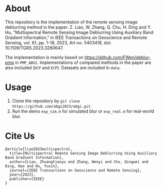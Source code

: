 # About
This repository is the implementation of the remote sensing image deblurring method in the paper: 
Z. Liao, W. Zhang, Q. Chu, H. Ding and Y. Hu, "Multispectral Remote Sensing Image Deblurring Using Auxiliary Band Gradient Information," in IEEE Transactions on Geoscience and Remote Sensing, vol. 61, pp. 1-18, 2023, Art no. 5403418, doi: 10.1109/TGRS.2023.3280647.

The implementation is mainly based on https://github.com/FWen/deblur-pmp in `PMP_ABGI`. Implementations of compared methods in the paper are also included (`DCP` and `ECP`). Datasets are included in `data`.

# Usage
1. Clone the repository by `git clone https://github.com/abgi2023/abgi.git`.
2. Run the demo `exp_sim.m` for simulated blur or `exp_real.m` for real-world blur. 

# Cite Us
```
@article{liao2023multispectral,
  title={Multispectral Remote Sensing Image Deblurring Using Auxiliary Band Gradient Information},
  author={Liao, Zhuangtianyu and Zhang, Wenyi and Chu, Qingwei and Ding, Hao and Hu, Yuxin},
  journal={IEEE Transactions on Geoscience and Remote Sensing},
  year={2023},
  publisher={IEEE}
}
```
